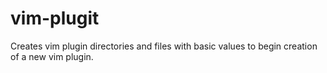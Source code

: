 # vim-plugit
Creates vim plugin directories and files with basic values to begin creation of a new vim plugin.

